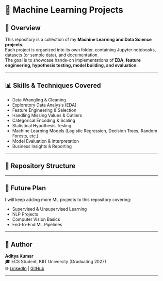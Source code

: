# 🚀 Machine Learning Projects

## 📌 Overview
This repository is a collection of my **Machine Learning and Data Science projects**.  
Each project is organized into its own folder, containing Jupyter notebooks, datasets (or sample data), and documentation.  
The goal is to showcase hands-on implementations of **EDA, feature engineering, hypothesis testing, model building, and evaluation**.  

---

## 📊 Skills & Techniques Covered
- Data Wrangling & Cleaning  
- Exploratory Data Analysis (EDA)  
- Feature Engineering & Selection  
- Handling Missing Values & Outliers  
- Categorical Encoding & Scaling  
- Statistical Hypothesis Testing  
- Machine Learning Models (Logistic Regression, Decision Trees, Random Forests, etc.)  
- Model Evaluation & Interpretation  
- Business Insights & Reporting  

---

## 📂 Repository Structure

---

## 🔮 Future Plan
I will keep adding more ML projects to this repository covering:  
- Supervised & Unsupervised Learning  
- NLP Projects  
- Computer Vision Basics  
- End-to-End ML Pipelines  

---

## 👤 Author
**Aditya Kumar**  
🎓 ECS Student, KIIT University (Graduating 2027)  
🌐 [LinkedIn](https://www.linkedin.com/in/itsadityakumar27) | [GitHub](https://github.com/Aditya-kr24)  

---
